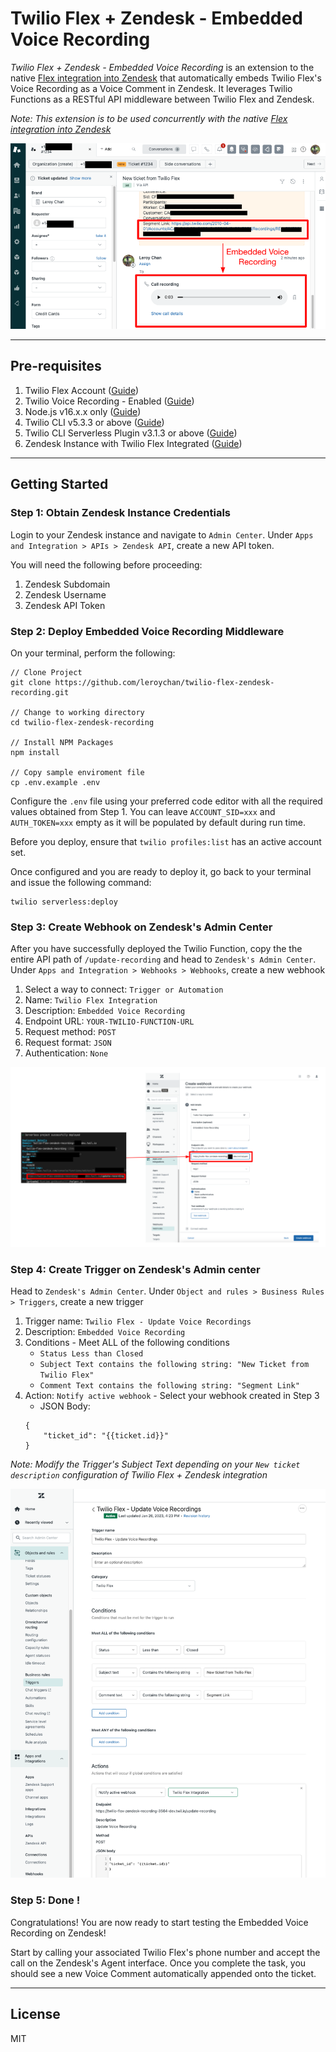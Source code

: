 # Twilio Flex + Zendesk - Embedded Voice Recording

_Twilio Flex + Zendesk - Embedded Voice Recording_ is an extension to the native [Flex integration into Zendesk](https://www.twilio.com/docs/flex/admin-guide/integrations/zendesk) that automatically embeds Twilio Flex's Voice Recording as a Voice Comment in Zendesk. It leverages Twilio Functions as a RESTful API middleware between Twilio Flex and Zendesk.

_Note: This extension is to be used concurrently with the native [Flex integration into Zendesk](https://www.twilio.com/docs/flex/admin-guide/integrations/zendesk)_

![Twilio Flex + Zendesk - Embedded Voice Recording](docs/Embedded_Voice_Recording.png)

---

## Pre-requisites

1. Twilio Flex Account ([Guide](https://support.twilio.com/hc/en-us/articles/360020442333-Setup-a-Twilio-Flex-Account))
2. Twilio Voice Recording - Enabled ([Guide](https://support.twilio.com/hc/en-us/articles/360010785673-Call-Recording-with-Twilio-Flex))
3. Node.js v16.x.x only ([Guide](https://docs.npmjs.com/downloading-and-installing-node-js-and-npm))
4. Twilio CLI v5.3.3 or above ([Guide](https://www.twilio.com/docs/twilio-cli/quickstart))
5. Twilio CLI Serverless Plugin v3.1.3 or above ([Guide](https://www.twilio.com/docs/labs/serverless-toolkit/getting-started))
6. Zendesk Instance with Twilio Flex Integrated ([Guide](https://www.twilio.com/docs/flex/admin-guide/integrations/zendesk))

---

## Getting Started

### Step 1: Obtain Zendesk Instance Credentials

Login to your Zendesk instance and navigate to `Admin Center`. Under `Apps and Integration > APIs > Zendesk API`, create a new API token.

You will need the following before proceeding:

1. Zendesk Subdomain
2. Zendesk Username
3. Zendesk API Token

### Step 2: Deploy Embedded Voice Recording Middleware

On your terminal, perform the following:

```
// Clone Project
git clone https://github.com/leroychan/twilio-flex-zendesk-recording.git

// Change to working directory
cd twilio-flex-zendesk-recording

// Install NPM Packages
npm install

// Copy sample enviroment file
cp .env.example .env
```

Configure the `.env` file using your preferred code editor with all the required values obtained from Step 1. You can leave `ACCOUNT_SID=xxx` and `AUTH_TOKEN=xxx` empty as it will be populated by default during run time.

Before you deploy, ensure that `twilio profiles:list` has an active account set.

Once configured and you are ready to deploy it, go back to your terminal and issue the following command:

```
twilio serverless:deploy
```

### Step 3: Create Webhook on Zendesk's Admin Center

After you have successfully deployed the Twilio Function, copy the the entire API path of `/update-recording` and head to `Zendesk's Admin Center`. Under `Apps and Integration > Webhooks > Webhooks`, create a new webhook

1. Select a way to connect: `Trigger or Automation`
2. Name: `Twilio Flex Integration`
3. Description: `Embedded Voice Recording`
4. Endpoint URL: `YOUR-TWILIO-FUNCTION-URL`
5. Request method: `POST`
6. Request format: `JSON`
7. Authentication: `None`

![Zendesk Webhook Settings](docs/Zendesk_Webhook_Settings.png)

### Step 4: Create Trigger on Zendesk's Admin center

Head to `Zendesk's Admin Center`. Under `Object and rules > Business Rules > Triggers`, create a new trigger

1. Trigger name: `Twilio Flex - Update Voice Recordings`
2. Description: `Embedded Voice Recording`
3. Conditions - Meet ALL of the following conditions
   - `Status Less than Closed`
   - `Subject Text contains the following string: "New Ticket from Twilio Flex"`
   - `Comment Text contains the following string: "Segment Link"`
4. Action: `Notify active webhook` - Select your webhook created in Step 3
   - JSON Body:
   ```
   {
       "ticket_id": "{{ticket.id}}"
   }
   ```

_Note: Modify the Trigger's Subject Text depending on your `New ticket description` configuration of Twilio Flex + Zendesk integration_

![Zendesk Trigger Settings](docs/Zendesk_Trigger_Settings.png)

### Step 5: Done !

Congratulations! You are now ready to start testing the Embedded Voice Recording on Zendesk!

Start by calling your associated Twilio Flex's phone number and accept the call on the Zendesk's Agent interface. Once you complete the task, you should see a new Voice Comment automatically appended onto the ticket.

---

## License

MIT
